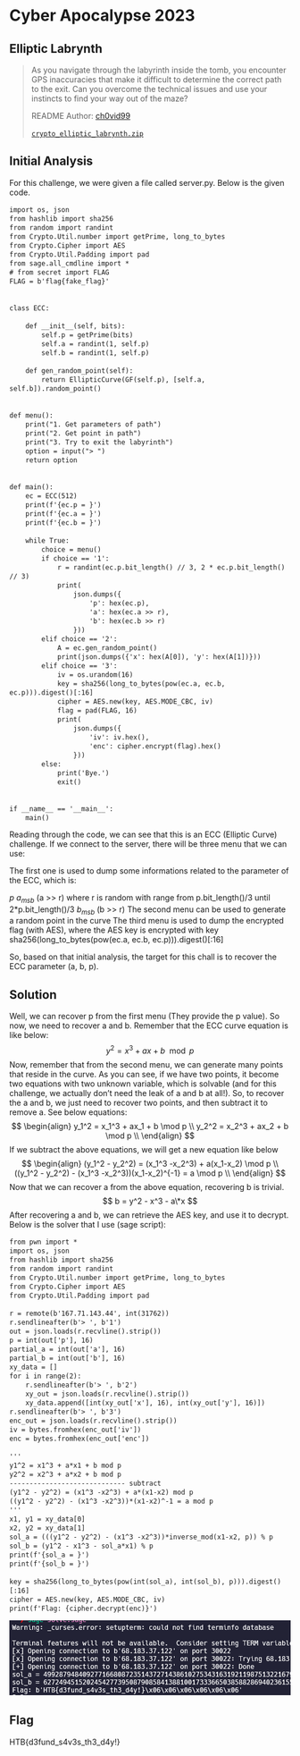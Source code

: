 # Cyber Apocalypse 2023

## Elliptic Labrynth

> As you navigate through the labyrinth inside the tomb, you encounter GPS inaccuracies that make it difficult to determine the correct path to the exit. Can you overcome the technical issues and use your instincts to find your way out of the maze?
>
>  README Author: [ch0vid99](chovid99.github.io)
>
> [`crypto_elliptic_labrynth.zip`](crypto_elliptic_labrynth.zip)

## Initial Analysis
For this challenge, we were given a file called server.py. Below is the given code.
```
import os, json
from hashlib import sha256
from random import randint
from Crypto.Util.number import getPrime, long_to_bytes
from Crypto.Cipher import AES
from Crypto.Util.Padding import pad
from sage.all_cmdline import *
# from secret import FLAG
FLAG = b'flag{fake_flag}'


class ECC:

    def __init__(self, bits):
        self.p = getPrime(bits)
        self.a = randint(1, self.p)
        self.b = randint(1, self.p)

    def gen_random_point(self):
        return EllipticCurve(GF(self.p), [self.a, self.b]).random_point()


def menu():
    print("1. Get parameters of path")
    print("2. Get point in path")
    print("3. Try to exit the labyrinth")
    option = input("> ")
    return option


def main():
    ec = ECC(512)
    print(f'{ec.p = }')
    print(f'{ec.a = }')
    print(f'{ec.b = }')

    while True:
        choice = menu()
        if choice == '1':
            r = randint(ec.p.bit_length() // 3, 2 * ec.p.bit_length() // 3)
            print(
                json.dumps({
                    'p': hex(ec.p),
                    'a': hex(ec.a >> r),
                    'b': hex(ec.b >> r)
                }))
        elif choice == '2':
            A = ec.gen_random_point()
            print(json.dumps({'x': hex(A[0]), 'y': hex(A[1])}))
        elif choice == '3':
            iv = os.urandom(16)
            key = sha256(long_to_bytes(pow(ec.a, ec.b, ec.p))).digest()[:16]
            cipher = AES.new(key, AES.MODE_CBC, iv)
            flag = pad(FLAG, 16)
            print(
                json.dumps({
                    'iv': iv.hex(),
                    'enc': cipher.encrypt(flag).hex()
                }))
        else:
            print('Bye.')
            exit()


if __name__ == '__main__':
    main()
```
Reading through the code, we can see that this is an ECC (Elliptic Curve) challenge. If we connect to the server, there will be three menu that we can use:

The first one is used to dump some informations related to the parameter of the ECC, which is:

$p$
$a_{msb}$ (a >> r) where r is random with range from p.bit_length()/3 until 2\*p.bit_length()/3
$b_{msb}$ (b >> r)
The second menu can be used to generate a random point in the curve
The third menu is used to dump the encrypted flag (with AES), where the AES key is encrypted with key sha256(long_to_bytes(pow(ec.a, ec.b, ec.p))).digest()[:16]

So, based on that initial analysis, the target for this chall is to recover the ECC parameter (a, b, p).

## Solution

Well, we can recover p from the first menu (They provide the p value). So now, we need to recover a and b. Remember that the ECC curve equation is like below:
$$
y^2 = x^3 + ax + b \mod p
$$
Now, remember that from the second menu, we can generate many points that reside in the curve. As you can see, if we have two points, it become two equations with two unknown variable, which is solvable (and for this challenge, we actually don’t need the leak of a and b at all!).
So, to recover the a and b, we just need to recover two points, and then subtract it to remove a. See below equations:
$$
\begin{align}
y_1^2 = x_1^3 + ax_1 + b \mod p \\
y_2^2 = x_2^3 + ax_2 + b \mod p \\
\end{align}
$$
If we subtract the above equations, we will get a new equation like below
$$
\begin{align}
(y_1^2 - y_2^2) = (x_1^3 -x_2^3) + a(x_1-x_2) \mod p \\
((y_1^2 - y_2^2) - (x_1^3 -x_2^3))(x_1-x_2)^{-1} = a \mod p \\
\end{align}
$$
Now that we can recover a from the above equation, recovering b is trivial.
$$
b = y^2 - x^3 - a\*x
$$
After recovering a and b, we can retrieve the AES key, and use it to decrypt.
Below is the solver that I use (sage script):
```
from pwn import *  
import os, json
from hashlib import sha256
from random import randint
from Crypto.Util.number import getPrime, long_to_bytes
from Crypto.Cipher import AES
from Crypto.Util.Padding import pad

r = remote(b'167.71.143.44', int(31762))
r.sendlineafter(b'> ', b'1') 
out = json.loads(r.recvline().strip()) 
p = int(out['p'], 16) 
partial_a = int(out['a'], 16) 
partial_b = int(out['b'], 16) 
xy_data = [] 
for i in range(2):
    r.sendlineafter(b'> ', b'2') 
    xy_out = json.loads(r.recvline().strip()) 
    xy_data.append([int(xy_out['x'], 16), int(xy_out['y'], 16)])
r.sendlineafter(b'> ', b'3')
enc_out = json.loads(r.recvline().strip())
iv = bytes.fromhex(enc_out['iv'])
enc = bytes.fromhex(enc_out['enc'])

'''
y1^2 = x1^3 + a*x1 + b mod p
y2^2 = x2^3 + a*x2 + b mod p
----------------------------- subtract
(y1^2 - y2^2) = (x1^3 -x2^3) + a*(x1-x2) mod p
((y1^2 - y2^2) - (x1^3 -x2^3))*(x1-x2)^-1 = a mod p
'''
x1, y1 = xy_data[0]
x2, y2 = xy_data[1]
sol_a = (((y1^2 - y2^2) - (x1^3 -x2^3))*inverse_mod(x1-x2, p)) % p
sol_b = (y1^2 - x1^3 - sol_a*x1) % p
print(f'{sol_a = }')
print(f'{sol_b = }')

key = sha256(long_to_bytes(pow(int(sol_a), int(sol_b), p))).digest()[:16]
cipher = AES.new(key, AES.MODE_CBC, iv)
print(f'Flag: {cipher.decrypt(enc)}')
```
![](bkXUd7K.png)

## Flag
HTB{d3fund_s4v3s_th3_d4y!}